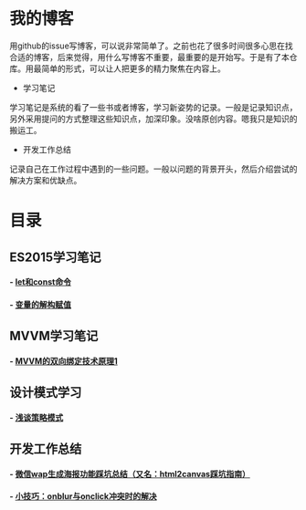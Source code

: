 # 我的博客

用github的issue写博客，可以说非常简单了。之前也花了很多时间很多心思在找合适的博客，后来觉得，用什么写博客不重要，最重要的是开始写。于是有了本仓库。用最简单的形式，可以让人把更多的精力聚焦在内容上。

- 学习笔记

学习笔记是系统的看了一些书或者博客，学习新姿势的记录。一般是记录知识点，另外采用提问的方式整理这些知识点，加深印象。没啥原创内容。嗯我只是知识的搬运工。

- 开发工作总结

记录自己在工作过程中遇到的一些问题。一般以问题的背景开头，然后介绍尝试的解决方案和优缺点。

# 目录

## ES2015学习笔记
 
#### - [let和const命令](https://github.com/lixinxin93/blog/issues/3)

#### - [变量的解构赋值](https://github.com/lixinxin93/blog/issues/4)

## MVVM学习笔记

#### - [MVVM的双向绑定技术原理1](https://github.com/lixinxin93/blog/issues/5)

## 设计模式学习

#### - [浅谈策略模式](https://github.com/lixinxin93/blog/issues/7)


## 开发工作总结

#### - [微信wap生成海报功能踩坑总结（又名：html2canvas踩坑指南）](https://github.com/lixinxin93/blog/issues/1)

#### - [小技巧：onblur与onclick冲突时的解决](https://github.com/lixinxin93/blog/issues/2)

